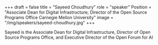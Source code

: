 +++
draft = false
title = "Sayeed Choudhury"
role = "speaker"
Position = "Associate Dean for Digital Infrastructure; Director of the Open Source Programs Office Carnegie Mellon University"
image = "/img/speakers/sayeed-choudhury.jpg"
+++

Sayeed is the Associate Dean for Digital Infrastructure, Director of Open Source Programs Office, and Executive Director of the Open Forum for AI